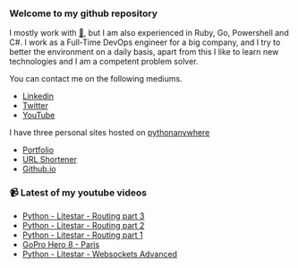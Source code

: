 ### Welcome to my github repository

I mostly work with [:snake:](https://www.python.org/), but I am also experienced in Ruby, Go, Powershell and C#. I work as a Full-Time DevOps engineer for a big company, and I try to better the environment on a daily basis, apart from this I like to learn new technologies and I am a competent problem solver.

You can contact me on the following mediums.
- [Linkedin](https://www.linkedin.com/in/r3ap3rpy)
- [Twitter](https://twitter.com/r3ap3rpy)
- [YouTube](https://www.youtube.com/channel/UC1qkMXH8d2I9DDAtBSeEHqg)

I have three personal sites hosted on [pythonanywhere](https://www.pythonanywhere.com/)
- [Portfolio](http://r3ap3rpy.pythonanywhere.com/)
- [URL Shortener](http://shortenpy.pythonanywhere.com/)
- [Github.io](https://r3ap3rpy.github.io/)

### :video_camera: Latest of my youtube videos
<!-- YOUTUBE:START -->
- [Python - Litestar - Routing part 3](https://www.youtube.com/watch?v=WD4WY9KNTfs)
- [Python - Litestar - Routing part  2](https://www.youtube.com/watch?v=xsrZFCVsNJw)
- [Python - Litestar - Routing part 1](https://www.youtube.com/watch?v=9SVMOO7GAJc)
- [GoPro Hero 8 - Paris](https://www.youtube.com/watch?v=9WeqExuLvUI)
- [Python - Litestar - Websockets Advanced](https://www.youtube.com/watch?v=GXgzRt7ZFVU)
<!-- YOUTUBE:END -->

